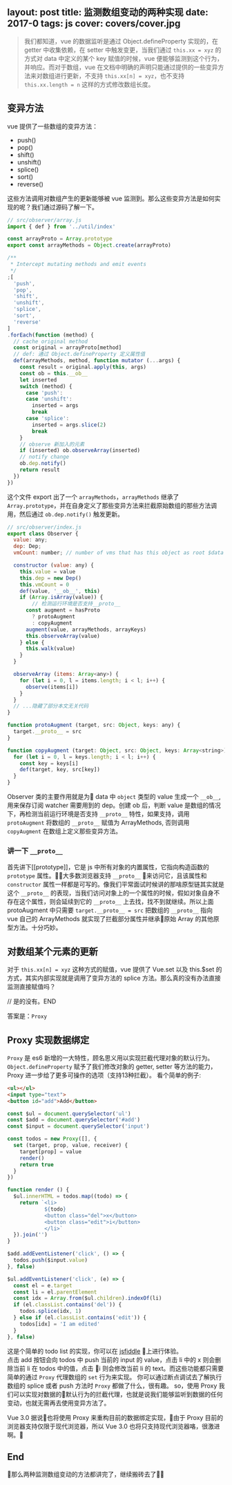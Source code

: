 layout: post
title: 监测数组变动的两种实现
date: 2017-0
tags: js
cover: covers/cover.jpg
---

> 我们都知道，vue 的数据监听是通过 Object.defineProperty 实现的，在 getter 中收集依赖，在 setter 中触发变更，当我们通过  <!-- more -->
`this.xx = xyz` 的方式对 data 中定义的某个 key 赋值的时候，vue 便能够监测到这个行为，并响应。而对于数组，vue 在文档中明确的声明只能通过提供的一些变异方法来对数组进行更新，不支持 `this.xx[n] = xyz`，也不支持 `this.xx.length = n` 这样的方式修改数组长度。


## 变异方法
vue 提供了一些数组的变异方法：
* push()
* pop()
* shift()
* unshift()
* splice()
* sort()
* reverse()  

这些方法调用对数组产生的更新能够被 vue 监测到。那么这些变异方法是如何实现的呢？我们通过源码了解一下。
```javascript
// src/observer/array.js
import { def } from '../util/index'

const arrayProto = Array.prototype
export const arrayMethods = Object.create(arrayProto)

/**
 * Intercept mutating methods and emit events
 */
;[
  'push',
  'pop',
  'shift',
  'unshift',
  'splice',
  'sort',
  'reverse'
]
.forEach(function (method) {
  // cache original method
  const original = arrayProto[method]
  // def: 通过 Object.defineProperty 定义属性值
  def(arrayMethods, method, function mutator (...args) {
    const result = original.apply(this, args)
    const ob = this.__ob__
    let inserted
    switch (method) {
      case 'push':
      case 'unshift':
        inserted = args
        break
      case 'splice':
        inserted = args.slice(2)
        break
    }
    // observe 新加入的元素
    if (inserted) ob.observeArray(inserted)
    // notify change
    ob.dep.notify()
    return result
  })
})
```
这个文件 export 出了一个 `arrayMethods`，`arrayMethods` 继承了 `Array.prototype`，并在自身定义了那些变异方法来拦截原始数组的那些方法调用，然后通过 `ob.dep.notify()` 触发更新。
```javascript
// src/observer/index.js
export class Observer {
  value: any;
  dep: Dep;
  vmCount: number; // number of vms that has this object as root $data

  constructor (value: any) {
    this.value = value
    this.dep = new Dep()
    this.vmCount = 0
    def(value, '__ob__', this)
    if (Array.isArray(value)) {
        // 检测运行环境是否支持__proto__
      const augment = hasProto
        ? protoAugment
        : copyAugment
      augment(value, arrayMethods, arrayKeys)
      this.observeArray(value)
    } else {
      this.walk(value)
    }
  }

  observeArray (items: Array<any>) {
    for (let i = 0, l = items.length; i < l; i++) {
      observe(items[i])
    }
  }
  // ...隐藏了部分本文无关代码
}

function protoAugment (target, src: Object, keys: any) {
  target.__proto__ = src
}

function copyAugment (target: Object, src: Object, keys: Array<string>) {
  for (let i = 0, l = keys.length; i < l; i++) {
    const key = keys[i]
    def(target, key, src[key])
  }
}
```
Observer 类的主要作用就是为 data 中 `object` 类型的 value 生成一个 `__ob__`, 用来保存订阅 watcher 需要用到的 dep。创建 ob 后，判断 value 是数组的情况下，再检测当前运行环境是否支持 `__proto__` 特性，如果支持，调用 `protoAugment` 将数组的 `__proto__` 赋值为 ArrayMethods, 否则调用 `copyAugment` 在数组上定义那些变异方法。  

### 讲一下 `__proto__`  

首先讲下[[prototype]]，它是 js 中所有对象的内置属性，它指向构造函数的 `prototype` 属性。大多数浏览器支持 `__proto__` 来访问它，且该属性和 `constructor` 属性一样都是可写的。像我们平常面试时候讲的那啥原型链其实就是这个 `__proto__` 的表现，当我们访问对象上的一个属性的时候，假如对象自身不存在这个属性，则会延续到它的 `__proto__` 上去找，找不到就继续。所以上面 protoAugment 中只需要 `target.__proto__ = src` 把数组的 `__proto__` 指向 vue 自己的 ArrayMethods 就实现了拦截部分属性并继承原始 Array 的其他原型方法。十分巧妙。

## 对数组某个元素的更新
对于 `this.xx[n] = xyz` 这种方式的赋值，vue 提供了 Vue.set 以及 this.$set 的方式，其实内部实现就是调用了变异方法的 splice 方法。那么真的没有办法直接监测直接赋值吗？

// 是的没有。END

答案是：`Proxy`

## Proxy 实现数据绑定

`Proxy` 是 es6 新增的一大特性，顾名思义用以实现拦截代理对象的默认行为。 `Object.defineProperty` 赋予了我们修改对象的 getter, setter 等方法的能力，Proxy 进一步给了更多可操作的选项（支持13种拦截）。
看个简单的例子:
```html
<ul></ul>
<input type="text">
<button id="add">Add</button>
```
```javascript
const $ul = document.querySelector('ul')
const $add = document.querySelector('#add')
const $input = document.querySelector('input')

const todos = new Proxy([], {
  set (target, prop, value, receiver) {
    target[prop] = value
    render()
    return true
  }
})

function render () {
  $ul.innerHTML = todos.map((todo) => {
    return `<li>
            ${todo}
            <button class="del">x</button>
            <button class="edit">i</button>
            </li>`
  }).join('')
}

$add.addEventListener('click', () => {
  todos.push($input.value)
}, false)

$ul.addEventListener('click', (e) => {
  const el = e.target
  const li = el.parentElement
  const idx = Array.from($ul.children).indexOf(li)
  if (el.classList.contains('del')) {
    todos.splice(idx, 1)
  } else if (el.classList.contains('edit')) {
    todos[idx] = 'I am edited'
  }
}, false)
```
这是个简单的 todo list 的实现，你可以在 [jsfiddle](https://jsfiddle.net/gd5yn7s1/) 上进行体验。  
点击 add 按钮会向 todos 中 push 当前的 input 的 value，点击 li 中的 x 则会删除当前 li 在 todos 中的值，点击 i 则会修改当前 li 的 text。而这些功能都只需要简单的通过 `Proxy` 代理数组的 `set` 行为来实现。 你可以通过断点调试去了解执行数组的 splice 或者 push 方法时 `Proxy` 都做了什么，很有趣。
so，使用 Proxy 我们可以实现对数据的默认行为的拦截代理，也就是说我们能够监听到数据的任何变动，也就无需再去使用变异方法了。

Vue 3.0 据说也将使用 Proxy 来重构目前的数据绑定实现，由于 Proxy 目前的浏览器支持仅限于现代浏览器，所以 Vue 3.0 也将只支持现代浏览器咯，很激进啊。👻

## End
那么两种监测数组变动的方法都讲完了，继续搬砖去了🐶🐶
